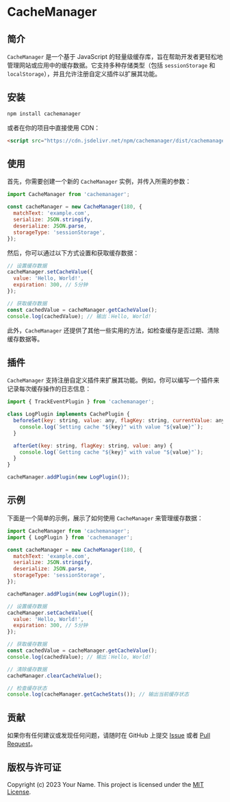 # CacheManager

## 简介

`CacheManager` 是一个基于 JavaScript 的轻量级缓存库，旨在帮助开发者更轻松地管理网站或应用中的缓存数据。它支持多种存储类型（包括 `sessionStorage` 和 `localStorage`），并且允许注册自定义插件以扩展其功能。

## 安装

```bash
npm install cachemanager
```

或者在你的项目中直接使用 CDN：

```html
<script src="https://cdn.jsdelivr.net/npm/cachemanager/dist/cachemanager.min.js"></script>
```

## 使用

首先，你需要创建一个新的 `CacheManager` 实例，并传入所需的参数：

```javascript
import CacheManager from 'cachemanager';

const cacheManager = new CacheManager(180, {
  matchText: 'example.com',
  serialize: JSON.stringify,
  deserialize: JSON.parse,
  storageType: 'sessionStorage',
});
```

然后，你可以通过以下方式设置和获取缓存数据：

```javascript
// 设置缓存数据
cacheManager.setCacheValue({
  value: 'Hello, World!',
  expiration: 300, // 5分钟
});

// 获取缓存数据
const cachedValue = cacheManager.getCacheValue();
console.log(cachedValue); // 输出：Hello, World!
```

此外，`CacheManager` 还提供了其他一些实用的方法，如检查缓存是否过期、清除缓存数据等。

## 插件

`CacheManager` 支持注册自定义插件来扩展其功能。例如，你可以编写一个插件来记录每次缓存操作的日志信息：

```javascript
import { TrackEventPlugin } from 'cachemanager';

class LogPlugin implements CachePlugin {
  beforeSet(key: string, value: any, flagKey: string, currentValue: any) {
    console.log(`Setting cache "${key}" with value "${value}"`);
  }

  afterGet(key: string, flagKey: string, value: any) {
    console.log(`Getting cache "${key}" with value "${value}"`);
  }
}

cacheManager.addPlugin(new LogPlugin());
```

## 示例

下面是一个简单的示例，展示了如何使用 `CacheManager` 来管理缓存数据：

```javascript
import CacheManager from 'cachemanager';
import { LogPlugin } from 'cachemanager';

const cacheManager = new CacheManager(180, {
  matchText: 'example.com',
  serialize: JSON.stringify,
  deserialize: JSON.parse,
  storageType: 'sessionStorage',
});

cacheManager.addPlugin(new LogPlugin());

// 设置缓存数据
cacheManager.setCacheValue({
  value: 'Hello, World!',
  expiration: 300, // 5分钟
});

// 获取缓存数据
const cachedValue = cacheManager.getCacheValue();
console.log(cachedValue); // 输出：Hello, World!

// 清除缓存数据
cacheManager.clearCacheValue();

// 检查缓存状态
console.log(cacheManager.getCacheStats()); // 输出当前缓存状态
```

## 贡献

如果你有任何建议或发现任何问题，请随时在 GitHub 上提交 [Issue](https://github.com/your-username/cachemanager/issues) 或者 [Pull Request](https://github.com/your-username/cachemanager/pulls)。

## 版权与许可证

Copyright (c) 2023 Your Name. This project is licensed under the [MIT License](https://github.com/your-username/cachemanager/blob/main/LICENSE).

